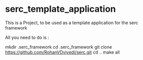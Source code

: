 # serc_template_application
This is a Project, to be used as a template application for the serc framework

All you need to do is :

mkdir .serc_framework
cd .serc_framework
git clone https://github.com/RohanVDvivedi/serc.git
cd ..
make all
